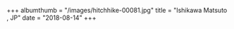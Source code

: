 +++
albumthumb = "/images/hitchhike-00081.jpg"
title = "Ishikawa Matsuto , JP"
date = "2018-08-14"
+++
